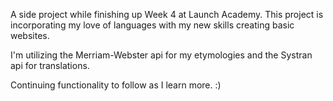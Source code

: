 A side project while finishing up Week 4 at Launch Academy. This project is incorporating my love of languages with my new skills creating basic websites.

I'm utilizing the Merriam-Webster api for my etymologies and the Systran api for translations.

Continuing functionality to follow as I learn more. :)
